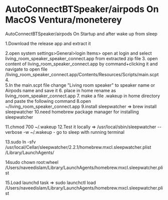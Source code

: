 # AutoConnectBTSpeaker/airpods On MacOS Ventura/moneterey
AutoConnectBTSpeaker/airpods On Startup and after wake up from sleep
 
1.Download the release app and extract it

2.open  system settings>General>login Items> open at login 
and select living_room_speaker_speaker_connect.app from extracted zip file
3. open content of living_room_speaker_connect.app by command+clicking it and navigate to open file /living_room_speaker_connect.app/Contents/Resources/Scripts/main.scpt
4.	 
5.In the main.scpt file change "Living room speaker" to speaker name or Airpods name and save it
6. place in home rename as living_room_speaker_connect.app
7. make a file .wakeup in home directory and paste the following command
8.open ~/living_room_speaker_connect.app 
9.install sleepwatcher => brew install sleepwatcher
10.need homebrew package manager for installing sleepwatcher
	
11.chmod 700 ~/.wakeup
12.Test it locally => /usr/local/sbin/sleepwatcher --verbose -w ~/.wakeup - go to sleep with running terminal
	
13.sudo ln -sfv /usr/local/Cellar/sleepwatcher/2.2.1/homebrew.mxcl.sleepwatcher.plist /Library/LaunchAgents/
	
14sudo chown root:wheel /Users/naveedislam/Library/LaunchAgents/homebrew.mxcl.sleepwatcher.plist
	
15.Load launchd task => sudo launchctl load /Users/naveedislam/Library/LaunchAgents/homebrew.mxcl.sleepwatcher.plist
	
